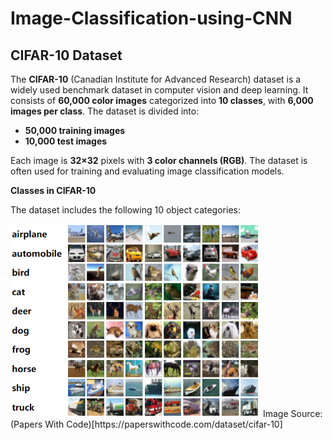 # **Image-Classification-using-CNN**

## **CIFAR-10 Dataset**

The **CIFAR-10** (Canadian Institute for Advanced Research) dataset is a widely used benchmark dataset in computer vision and deep learning. It consists of **60,000 color images** categorized into **10 classes**, with **6,000 images per class**. The dataset is divided into:
- **50,000 training images**
- **10,000 test images**

Each image is **32×32** pixels with **3 color channels (RGB)**. The dataset is often used for training and evaluating image classification models.

**Classes in CIFAR-10**

The dataset includes the following 10 object categories:


<img src="https://github.com/narpat78/Image-Classification-using-CNN/blob/main/cifar10.png" width="400">
Image Source: (Papers With Code)[https://paperswithcode.com/dataset/cifar-10]

